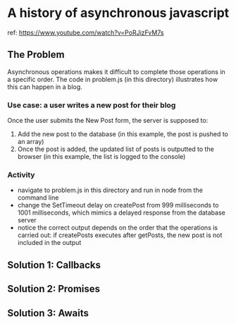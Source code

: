 # A history of asynchronous javascript
ref: https://www.youtube.com/watch?v=PoRJizFvM7s

## The Problem
Asynchronous operations makes it difficult to complete those operations in a specific order. The code in problem.js (in this directory) illustrates how this can happen in a blog.

### Use case: a user writes a new post for their blog
Once the user submits the New Post form, the server is supposed to:
1. Add the new post to the database (in this example, the post is pushed to an array)
2. Once the post is added, the updated list of posts is outputted to the browser (in this example, the list is logged to the console)

### Activity
- navigate to problem.js in this directory and run in node from the command line
- change the SetTimeout delay on createPost from 999 milliseconds to 1001 milliseconds, which mimics a delayed response from the database server
- notice the correct output depends on the order that the operations is carried out: if createPosts executes after getPosts, the new post is not included in the output

## Solution 1: Callbacks

## Solution 2: Promises

## Solution 3: Awaits